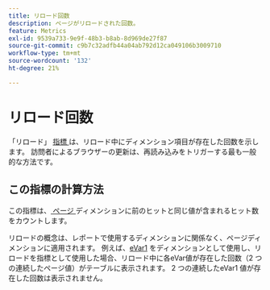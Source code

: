 ```yaml
---
title: リロード回数
description: ページがリロードされた回数。
feature: Metrics
exl-id: 9539a733-9e9f-48b3-b8ab-8d969de27f87
source-git-commit: c9b7c32adfb44a04ab792d12ca049106b3009710
workflow-type: tm+mt
source-wordcount: '132'
ht-degree: 21%

---
```


# リロード回数

「リロード」 [ 指標 ](overview.md) は、リロード中にディメンション項目が存在した回数を示します。 訪問者によるブラウザーの更新は、再読み込みをトリガーする最も一般的な方法です。

## この指標の計算方法

この指標は、[ ページ ](../dimensions/page.md) ディメンションに前のヒットと同じ値が含まれるヒット数をカウントします。

リロードの概念は、レポートで使用するディメンションに関係なく、ページディメンションに適用されます。 例えば、[eVar1](../dimensions/evar.md) をディメンションとして使用し、リロードを指標として使用した場合、リロード中に各eVar値が存在した回数（2 つの連続したページ値）がテーブルに表示されます。 2 つの連続したeVar1 値が存在した回数は表示されません。
